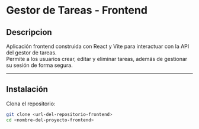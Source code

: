 # Gestor de Tareas - Frontend

## Descripcion

Aplicación frontend construida con React y Vite para interactuar con la API del gestor de tareas.  
Permite a los usuarios crear, editar y eliminar tareas, además de gestionar su sesión de forma segura.

---

## Instalación

Clona el repositorio:

```bash
git clone <url-del-repositorio-frontend>
cd <nombre-del-proyecto-frontend>
```
